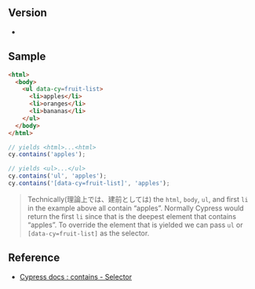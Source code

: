 ## Version
- 

## Sample
```html
<html>
  <body>
    <ul data-cy=fruit-list>
      <li>apples</li>
      <li>oranges</li>
      <li>bananas</li>
    </ul>
  </body>
</html>
```
```js
// yields <html>...<html>
cy.contains('apples');

// yields <ul>...</ul>
cy.contains('ul', 'apples');
cy.contains('[data-cy=fruit-list]', 'apples');
```

> Technically(理論上では、建前としては) the `html`, `body`, `ul`, and first `li` in the example above all contain “apples”. Normally Cypress would return the first `li` since that is the deepest element that contains “apples”. To override the element that is yielded we can pass `ul` or `[data-cy=fruit-list]` as the selector.

## Reference
- [Cypress docs : contains - Selector](https://docs.cypress.io/api/commands/contains.html#Selector)
